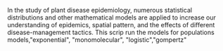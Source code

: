 In the study of plant disease epidemiology, numerous statistical distributions and other mathematical models are applied to increase our understanding of epidemics,
spatial pattern, and the effects of different disease-management tactics. This scrip run the models for  populations models,"exponential", "monomolecular",
                                    "logistic","gompertz"
